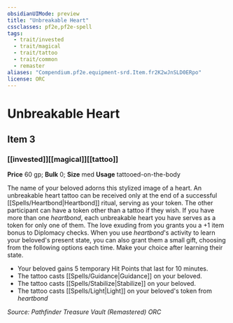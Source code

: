 ```yaml
---
obsidianUIMode: preview
title: "Unbreakable Heart"
cssclasses: pf2e,pf2e-spell
tags:
  - trait/invested
  - trait/magical
  - trait/tattoo
  - trait/common
  - remaster
aliases: "Compendium.pf2e.equipment-srd.Item.fr2K2wJnSLD0ERpo"
license: ORC
---
```

# Unbreakable Heart
## Item 3
### [[invested]][[magical]][[tattoo]]


**Price** 60 gp; 
**Bulk** 0; **Size** med
**Usage** tattooed-on-the-body

The name of your beloved adorns this stylized image of a heart. An unbreakable heart tattoo can be received only at the end of a successful [[Spells/Heartbond|Heartbond]] ritual, serving as your token. The other participant can have a token other than a tattoo if they wish. If you have more than one _heartbond_, each unbreakable heart you have serves as a token for only one of them. The love exuding from you grants you a +1 item bonus to Diplomacy checks. When you use _heartbond_'s activity to learn your beloved's present state, you can also grant them a small gift, choosing from the following options each time. Make your choice after learning their state.

*   Your beloved gains 5 temporary Hit Points that last for 10 minutes.
*   The tattoo casts [[Spells/Guidance|Guidance]] on your beloved.
*   The tattoo casts [[Spells/Stabilize|Stabilize]] on your beloved.
*   The tattoo casts [[Spells/Light|Light]] on your beloved's token from _heartbond_

*Source: Pathfinder Treasure Vault (Remastered)*
*ORC*